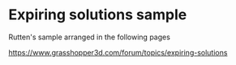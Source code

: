# Expiring solutions sample

Rutten's sample arranged in the following pages

https://www.grasshopper3d.com/forum/topics/expiring-solutions


![]()

